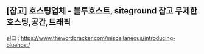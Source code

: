 ## [참고] 호스팅업체 - 블루호스트, siteground 참고 무제한호스팅,공간,트래픽
링크 : https://www.thewordcracker.com/miscellaneous/introducing-bluehost/